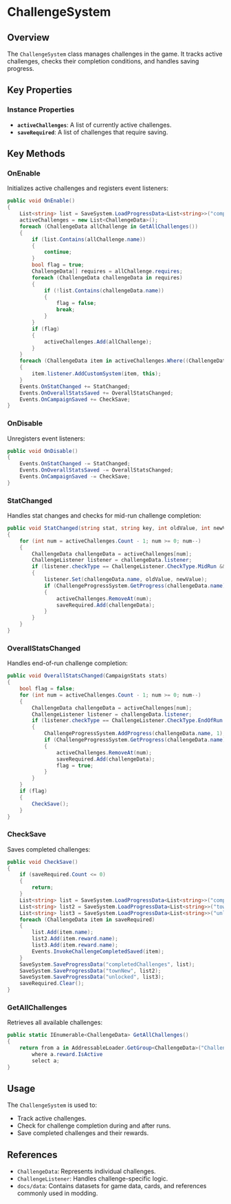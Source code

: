 # ChallengeSystem

## Overview
The `ChallengeSystem` class manages challenges in the game. It tracks active challenges, checks their completion conditions, and handles saving progress.

## Key Properties

### Instance Properties
- **`activeChallenges`**: A list of currently active challenges.
- **`saveRequired`**: A list of challenges that require saving.

## Key Methods

### OnEnable
Initializes active challenges and registers event listeners:
```csharp
public void OnEnable()
{
    List<string> list = SaveSystem.LoadProgressData<List<string>>("completedChallenges", null) ?? new List<string>();
    activeChallenges = new List<ChallengeData>();
    foreach (ChallengeData allChallenge in GetAllChallenges())
    {
        if (list.Contains(allChallenge.name))
        {
            continue;
        }
        bool flag = true;
        ChallengeData[] requires = allChallenge.requires;
        foreach (ChallengeData challengeData in requires)
        {
            if (!list.Contains(challengeData.name))
            {
                flag = false;
                break;
            }
        }
        if (flag)
        {
            activeChallenges.Add(allChallenge);
        }
    }
    foreach (ChallengeData item in activeChallenges.Where((ChallengeData a) => a.listener.checkType == ChallengeListener.CheckType.CustomSystem))
    {
        item.listener.AddCustomSystem(item, this);
    }
    Events.OnStatChanged += StatChanged;
    Events.OnOverallStatsSaved += OverallStatsChanged;
    Events.OnCampaignSaved += CheckSave;
}
```

### OnDisable
Unregisters event listeners:
```csharp
public void OnDisable()
{
    Events.OnStatChanged -= StatChanged;
    Events.OnOverallStatsSaved -= OverallStatsChanged;
    Events.OnCampaignSaved -= CheckSave;
}
```

### StatChanged
Handles stat changes and checks for mid-run challenge completion:
```csharp
public void StatChanged(string stat, string key, int oldValue, int newValue)
{
    for (int num = activeChallenges.Count - 1; num >= 0; num--)
    {
        ChallengeData challengeData = activeChallenges[num];
        ChallengeListener listener = challengeData.listener;
        if (listener.checkType == ChallengeListener.CheckType.MidRun && listener.Check(stat, key))
        {
            listener.Set(challengeData.name, oldValue, newValue);
            if (ChallengeProgressSystem.GetProgress(challengeData.name) >= challengeData.goal)
            {
                activeChallenges.RemoveAt(num);
                saveRequired.Add(challengeData);
            }
        }
    }
}
```

### OverallStatsChanged
Handles end-of-run challenge completion:
```csharp
public void OverallStatsChanged(CampaignStats stats)
{
    bool flag = false;
    for (int num = activeChallenges.Count - 1; num >= 0; num--)
    {
        ChallengeData challengeData = activeChallenges[num];
        ChallengeListener listener = challengeData.listener;
        if (listener.checkType == ChallengeListener.CheckType.EndOfRun && listener.CheckComplete(stats))
        {
            ChallengeProgressSystem.AddProgress(challengeData.name, 1);
            if (ChallengeProgressSystem.GetProgress(challengeData.name) >= challengeData.goal)
            {
                activeChallenges.RemoveAt(num);
                saveRequired.Add(challengeData);
                flag = true;
            }
        }
    }
    if (flag)
    {
        CheckSave();
    }
}
```

### CheckSave
Saves completed challenges:
```csharp
public void CheckSave()
{
    if (saveRequired.Count <= 0)
    {
        return;
    }
    List<string> list = SaveSystem.LoadProgressData<List<string>>("completedChallenges", null) ?? new List<string>();
    List<string> list2 = SaveSystem.LoadProgressData<List<string>>("townNew", null) ?? new List<string>();
    List<string> list3 = SaveSystem.LoadProgressData<List<string>>("unlocked", null) ?? new List<string>();
    foreach (ChallengeData item in saveRequired)
    {
        list.Add(item.name);
        list2.Add(item.reward.name);
        list3.Add(item.reward.name);
        Events.InvokeChallengeCompletedSaved(item);
    }
    SaveSystem.SaveProgressData("completedChallenges", list);
    SaveSystem.SaveProgressData("townNew", list2);
    SaveSystem.SaveProgressData("unlocked", list3);
    saveRequired.Clear();
}
```

### GetAllChallenges
Retrieves all available challenges:
```csharp
public static IEnumerable<ChallengeData> GetAllChallenges()
{
    return from a in AddressableLoader.GetGroup<ChallengeData>("ChallengeData")
        where a.reward.IsActive
        select a;
}
```

## Usage
The `ChallengeSystem` is used to:
- Track active challenges.
- Check for challenge completion during and after runs.
- Save completed challenges and their rewards.

## References
- `ChallengeData`: Represents individual challenges.
- `ChallengeListener`: Handles challenge-specific logic.
- `docs/data`: Contains datasets for game data, cards, and references commonly used in modding.